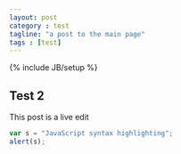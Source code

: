 ```yaml
---
layout: post
category : test
tagline: "a post to the main page"
tags : [test]
---
```

{% include JB/setup %}

## Test 2
This post is a live edit

 ```javascript
 var s = "JavaScript syntax highlighting";
 alert(s);
